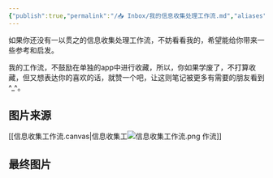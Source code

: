 ```yaml
---
{"publish":true,"permalink":"/📥 Inbox/我的信息收集处理工作流.md","aliases":"信息爆炸，从容应对，我的信息收集处理工作流","created":"2025-07-31","modified":"2025-07-31","published":"2025-08-01T00:25:00.095+08:00","cssclasses":""}
---
```



如果你还没有一以贯之的信息收集处理工作流，不妨看看我的，希望能给你带来一些参考和启发。

我的工作流，不鼓励在单独的app中进行收藏，所以，你如果学废了，不打算收藏，但又想表达你的喜欢的话，就赞一个吧，让这则笔记被更多有需要的朋友看到^_^。

## 图片来源
[[信息收集工作流.canvas|信息收集工![信息收集工作流.png](https://pub-pic.oldwinter.top/2025/08/767b41bf5b69b574a2646e3e19524fd6.png)
作流]]

## 最终图片
